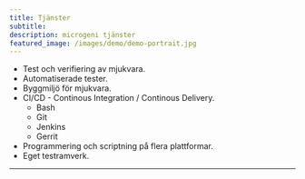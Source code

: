 ```yaml
---
title: Tjänster
subtitle:
description: microgeni tjänster
featured_image: /images/demo/demo-portrait.jpg
---
```



* Test och verifiering av mjukvara.
* Automatiserade tester.
* Byggmiljö för mjukvara.
* CI/CD - Continous Integration / Continous Delivery.
    - Bash
	- Git
	- Jenkins
	- Gerrit
* Programmering och scriptning på flera plattformar.
* Eget testramverk.

---
